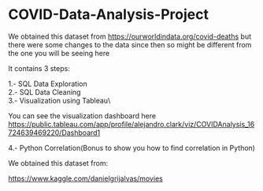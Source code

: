 # COVID-Data-Analysis-Project

We obtained this dataset from https://ourworldindata.org/covid-deaths but there were some changes to the data since then so might be different from the one you will be seeing here

It contains 3 steps:

1.- SQL Data Exploration\
2.- SQL Data Cleaning\
3.- Visualization using Tableau\

You can see the visualization dashboard here https://public.tableau.com/app/profile/alejandro.clark/viz/COVIDAnalysis_16724639469220/Dashboard1

4.- Python Correlation(Bonus to show you how to find correlation in Python)

We obtained this dataset from:

https://www.kaggle.com/danielgrijalvas/movies
